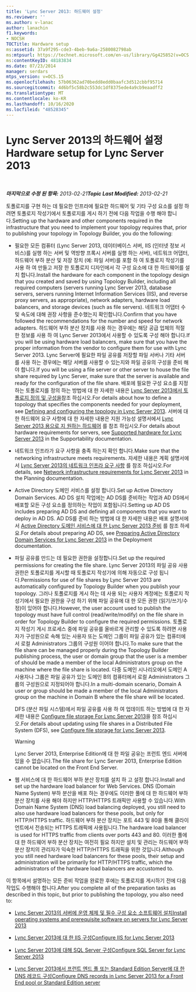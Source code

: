 ```yaml
---
title: 'Lync Server 2013: 하드웨어 설정'
ms.reviewer: ''
ms.author: v-lanac
author: lanachin
f1.keywords:
- NOCSH
TOCTitle: Hardware setup
ms:assetid: 37a9f295-cde3-4beb-9a6a-2580082798ab
ms:mtpsurl: https://technet.microsoft.com/en-us/library/Gg425852(v=OCS.15)
ms:contentKeyID: 48183834
ms.date: 07/23/2014
manager: serdars
mtps_version: v=OCS.15
ms.openlocfilehash: 57b06362ad70bedd8edd0baafc3d512cbbf95714
ms.sourcegitcommit: 4d6bf5c58b2c553dc1df8375ede4a9cb9eaadff2
ms.translationtype: MT
ms.contentlocale: ko-KR
ms.lasthandoff: 10/16/2020
ms.locfileid: "48528345"
---
```

# <a name="hardware-setup-for-lync-server-2013"></a><span data-ttu-id="80586-102">Lync Server 2013의 하드웨어 설정</span><span class="sxs-lookup"><span data-stu-id="80586-102">Hardware setup for Lync Server 2013</span></span>

<div data-xmlns="http://www.w3.org/1999/xhtml">

<div class="topic" data-xmlns="http://www.w3.org/1999/xhtml" data-msxsl="urn:schemas-microsoft-com:xslt" data-cs="https://msdn.microsoft.com/">

<div data-asp="https://msdn2.microsoft.com/asp">



</div>

<div id="mainSection">

<div id="mainBody">

<span> </span>

<span data-ttu-id="80586-103">_**마지막으로 수정 된 항목:** 2013-02-21_</span><span class="sxs-lookup"><span data-stu-id="80586-103">_**Topic Last Modified:** 2013-02-21_</span></span>

<span data-ttu-id="80586-104">토폴로지를 구현 하는 데 필요한 인프라에 필요한 하드웨어 및 기타 구성 요소를 설정 하려면 토폴로지 작성기에서 토폴로지를 게시 하기 전에 다음 작업을 수행 해야 합니다.</span><span class="sxs-lookup"><span data-stu-id="80586-104">Setting up the hardware and other components required in the infrastructure that you need to implement your topology requires that, prior to publishing your topology in Topology Builder, you do the following:</span></span>

  - <span data-ttu-id="80586-105">필요한 모든 컴퓨터 (Lync Server 2013, 데이터베이스 서버, IIS (인터넷 정보 서비스)를 실행 하는 서버 및 역방향 프록시 서버를 실행 하는 서버), 네트워크 어댑터, 하드웨어 부하 분산 및 저장 장치 (예: 파일 서버)를 포함 하 여 토폴로지 작성기를 사용 하 여 만들고 저장 한 토폴로지 디자인에서 각 구성 요소에 대 한 하드웨어를 설치 합니다.</span><span class="sxs-lookup"><span data-stu-id="80586-105">Install the hardware for each component in the topology design that you created and saved by using Topology Builder, including all required computers (servers running Lync Server 2013, database servers, servers running Internet Information Services (IIS), and reverse proxy servers, as appropriate), network adapters, hardware load balancers, and storage devices (such as file servers).</span></span> <span data-ttu-id="80586-106">네트워크 어댑터 수 및 속도에 대해 권장 사항을 준수했는지 확인합니다.</span><span class="sxs-lookup"><span data-stu-id="80586-106">Confirm that you have followed the recommendations for the number and speed for network adapters.</span></span> <span data-ttu-id="80586-107">하드웨어 부하 분산 장치를 사용 하는 경우에는 해당 공급 업체의 적절 한 정보를 사용 하 여 Lync Server 2013에서 사용할 수 있도록 구성 해야 합니다.</span><span class="sxs-lookup"><span data-stu-id="80586-107">If you will be using hardware load balancers, make sure that you have the proper information from the vendor to configure them for use with Lync Server 2013.</span></span> <span data-ttu-id="80586-108">Lync Server에 필요한 파일 공유를 저장할 파일 서버나 기타 서버를 사용 하는 경우에는 해당 서버를 사용할 수 있는지와 파일 공유의 구성을 준비 해야 합니다.</span><span class="sxs-lookup"><span data-stu-id="80586-108">If you will be using a file server or other server to house the file share required by Lync Server, make sure that the server is available and ready for the configuration of the file share.</span></span> <span data-ttu-id="80586-109">배포에 필요한 구성 요소를 지정 하는 토폴로지를 정의 하는 방법에 대 한 자세한 내용은 [Lync Server 2013에서 토폴로지 정의 및 구성을](lync-server-2013-defining-and-configuring-the-topology.md)참조 하십시오.</span><span class="sxs-lookup"><span data-stu-id="80586-109">For details about how to define a topology that specifies the components needed for your deployment, see [Defining and configuring the topology in Lync Server 2013](lync-server-2013-defining-and-configuring-the-topology.md).</span></span> <span data-ttu-id="80586-110">서버에 대 한 하드웨어 요구 사항에 대 한 자세한 내용은 지원 가능성 설명서에서 [Lync Server 2013 용으로 지 원하는 하드웨어](lync-server-2013-supported-hardware.md) 를 참조 하십시오.</span><span class="sxs-lookup"><span data-stu-id="80586-110">For details about hardware requirements for servers, see [Supported hardware for Lync Server 2013](lync-server-2013-supported-hardware.md) in the Supportability documentation.</span></span>

  - <span data-ttu-id="80586-111">네트워크 인프라가 요구 사항을 충족 하는지 확인 합니다.</span><span class="sxs-lookup"><span data-stu-id="80586-111">Make sure that the networking infrastructure meets requirements.</span></span> <span data-ttu-id="80586-112">자세한 내용은 계획 설명서에서 [Lync Server 2013의 네트워크 인프라 요구 사항](lync-server-2013-network-infrastructure-requirements.md) 를 참조 하십시오.</span><span class="sxs-lookup"><span data-stu-id="80586-112">For details, see [Network infrastructure requirements for Lync Server 2013](lync-server-2013-network-infrastructure-requirements.md) in the Planning documentation.</span></span>

  - <span data-ttu-id="80586-113">Active Directory 도메인 서비스를 설정 합니다.</span><span class="sxs-lookup"><span data-stu-id="80586-113">Set up Active Directory Domain Services.</span></span> <span data-ttu-id="80586-114">AD DS 설치 작업에는 AD DS를 준비하는 작업과 AD DS에서 배포할 모든 구성 요소를 정의하는 작업이 포함됩니다.</span><span class="sxs-lookup"><span data-stu-id="80586-114">Setting up AD DS includes preparing AD DS and defining all components that you want to deploy in AD DS.</span></span> <span data-ttu-id="80586-115">AD DS를 준비 하는 방법에 대 한 자세한 내용은 배포 설명서에서 [Active Directory 도메인 서비스에 대 한 Lync Server 2013 준비](lync-server-2013-preparing-active-directory-domain-services.md) 를 참조 하세요.</span><span class="sxs-lookup"><span data-stu-id="80586-115">For details about preparing AD DS, see [Preparing Active Directory Domain Services for Lync Server 2013](lync-server-2013-preparing-active-directory-domain-services.md) in the Deployment documentation.</span></span>

  - <span data-ttu-id="80586-116">파일 공유를 만드는 데 필요한 권한을 설정합니다.</span><span class="sxs-lookup"><span data-stu-id="80586-116">Set up the required permissions for creating the file share.</span></span> <span data-ttu-id="80586-117">Lync Server 2013의 파일 공유 사용 권한은 토폴로지를 게시할 때 토폴로지 작성기에 의해 자동으로 구성 됩니다.</span><span class="sxs-lookup"><span data-stu-id="80586-117">Permissions for use of file shares by Lync Server 2013 are automatically configured by Topology Builder when you publish your topology.</span></span> <span data-ttu-id="80586-118">그러나 토폴로지를 게시 하는 데 사용 되는 사용자 계정에는 토폴로지 작성기에서 필요한 권한을 구성 하기 위해 파일 공유에 대 한 모든 권한 (읽기/쓰기/수정)이 있어야 합니다.</span><span class="sxs-lookup"><span data-stu-id="80586-118">However, the user account used to publish the topology must have full control (read/write/modify) on the file share in order for Topology Builder to configure the required permissions.</span></span> <span data-ttu-id="80586-119">토폴로지 작성기 게시 프로세스 중에 파일 공유를 올바르게 관리할 수 있도록 하려면 사용자가 구성원으로 속해 있는 사용자 또는 도메인 그룹이 파일 공유가 있는 컴퓨터에서 로컬 Administrators 그룹의 구성원 이어야 합니다.</span><span class="sxs-lookup"><span data-stu-id="80586-119">To make sure that the file share can be managed properly during the Topology Builder publishing process, the user or domain group that the user is a member of should be made a member of the local Administrators group on the machine where the file share is located.</span></span> <span data-ttu-id="80586-120">다중 도메인 시나리오에서 도메인 A 사용자나 그룹은 파일 공유가 있는 도메인 B의 컴퓨터에서 로컬 Administrators 그룹의 구성원으로 지정되어야 합니다.</span><span class="sxs-lookup"><span data-stu-id="80586-120">In a multi-domain scenario, Domain A user or group should be made a member of the local Administrators group on the machine in Domain B where the file share will be located.</span></span>
    
    <span data-ttu-id="80586-121">DFS (분산 파일 시스템)에서 파일 공유를 사용 하 여 업데이트 하는 방법에 대 한 자세한 내용은 [Configure file storage For Lync Server 2013](lync-server-2013-configure-dfs-file-storage.md)을 참조 하십시오.</span><span class="sxs-lookup"><span data-stu-id="80586-121">For details about updating using file shares in a Distributed File System (DFS), see [Configure file storage for Lync Server 2013](lync-server-2013-configure-dfs-file-storage.md).</span></span>
    
    <div>
    

    > [!WARNING]  
    > <span data-ttu-id="80586-122">Lync Server 2013, Enterprise Edition에 대 한 파일 공유는 프런트 엔드 서버에 있을 수 없습니다.</span><span class="sxs-lookup"><span data-stu-id="80586-122">The file share for Lync Server 2013, Enterprise Edition cannot be located on the Front End Server.</span></span>

    
    </div>

  - <span data-ttu-id="80586-123">웹 서비스에 대 한 하드웨어 부하 분산 장치를 설치 하 고 설정 합니다.</span><span class="sxs-lookup"><span data-stu-id="80586-123">Install and set up the hardware load balancer for Web Services.</span></span> <span data-ttu-id="80586-124">DNS (Domain Name System) 부하 분산을 배포 하는 경우에도 이러한 풀에 대 한 하드웨어 부하 분산 장치를 사용 해야 하지만 HTTP/HTTPS 트래픽만 사용할 수 있습니다.</span><span class="sxs-lookup"><span data-stu-id="80586-124">With Domain Name System (DNS) load balancing deployed, you still need to also use hardware load balancers for these pools, but only for HTTP/HTTPS traffic.</span></span> <span data-ttu-id="80586-125">하드웨어 부하 분산 장치는 포트 443 및 80을 통해 클라이언트에서 전송되는 HTTPS 트래픽에 사용됩니다.</span><span class="sxs-lookup"><span data-stu-id="80586-125">The hardware load balancer is used for HTTPS traffic from clients over ports 443 and 80.</span></span> <span data-ttu-id="80586-126">이러한 풀에 대 한 하드웨어 부하 분산 장치는 여전히 필요 하지만 설치 및 관리는 하드웨어 부하 분산 장치의 관리자가 익숙한 HTTP/HTTPS 트래픽을 위한 것입니다.</span><span class="sxs-lookup"><span data-stu-id="80586-126">Although you still need hardware load balancers for these pools, their setup and administration will be primarily for HTTP/HTTPS traffic, which the administrators of the hardware load balancers are accustomed to.</span></span>

<span data-ttu-id="80586-127">이 항목에서 설명하는 모든 준비 작업을 완료한 후에는 토폴로지를 게시하기 전에 다음 작업도 수행해야 합니다.</span><span class="sxs-lookup"><span data-stu-id="80586-127">After you complete all of the preparation tasks as described in this topic, but prior to publishing the topology, you also need to:</span></span>

  - [<span data-ttu-id="80586-128">Lync Server 2013의 서버에 운영 체제 및 필수 구성 요소 소프트웨어 설치</span><span class="sxs-lookup"><span data-stu-id="80586-128">Install operating systems and prerequisite software on servers for Lync Server 2013</span></span>](lync-server-2013-install-operating-systems-and-prerequisite-software-on-servers.md)

  - [<span data-ttu-id="80586-129">Lync Server 2013에 대 한 IIS 구성</span><span class="sxs-lookup"><span data-stu-id="80586-129">Configure IIS for Lync Server 2013</span></span>](lync-server-2013-configure-iis.md)

  - [<span data-ttu-id="80586-130">Lync Server 2013에 대해 SQL Server 구성</span><span class="sxs-lookup"><span data-stu-id="80586-130">Configure SQL Server for Lync Server 2013</span></span>](lync-server-2013-configure-sql-server-for-lync-server.md)

  - [<span data-ttu-id="80586-131">Lync Server 2013에서 프런트 엔드 풀 또는 Standard Edition Server에 대 한 DNS 레코드 구성</span><span class="sxs-lookup"><span data-stu-id="80586-131">Configure DNS records in Lync Server 2013 for a Front End pool or Standard Edition server</span></span>](lync-server-2013-configure-dns-records-for-a-front-end-pool-or-standard-edition-server.md)

</div>

<span> </span>

</div>

</div>

</div>

